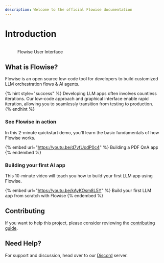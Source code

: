 ```yaml
---
description: Welcome to the official Flowise documentation
---
```


# Introduction

<figure><img src=".gitbook/assets/flowise.gif" alt=""><figcaption><p>Flowise User Interface</p></figcaption></figure>

## What is Flowise?

Flowise is an open source low-code tool for developers to build customized LLM orchestration flows & AI agents.

{% hint style="success" %}
Developing LLM apps often involves countless iterations. Our low-code approach and graphical interface enable rapid iteration, allowing you to seamlessly transition from testing to production.
{% endhint %}

### See Flowise in action

In this 2-minute quickstart demo, you'll learn the basic fundamentals of how Flowise works.

{% embed url="https://youtu.be/d7vfUodP0c4" %}
Building a PDF QnA app
{% endembed %}

### Building your first AI app

This 10-minute video will teach you how to build your first LLM app using Flowise.

{% embed url="https://youtu.be/kAyKOsm8L5Y" %}
Build your first LLM app from scratch with Flowise
{% endembed %}

## Contributing

If you want to help this project, please consider reviewing the [contributing guide](CONTRIBUTING.md).

## Need Help?

For support and discussion, head over to our [Discord](https://discord.gg/jbaHfsRVBW) server.
